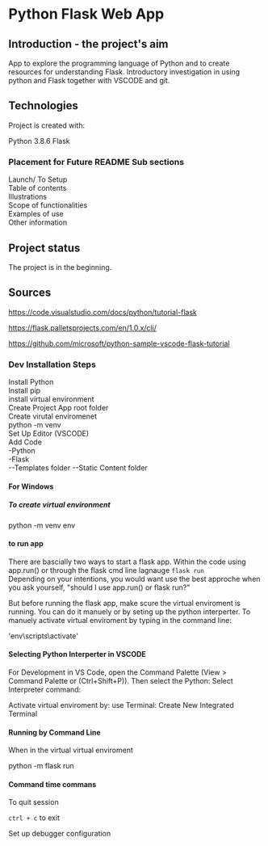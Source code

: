 # Python Flask Web App  



## Introduction - the project's aim  

App to explore the programming language of Python and to create resources for understanding Flask. Introductory investigation in using python and Flask together with VSCODE and git.   

## Technologies
Project is created with:  

Python  3.8.6
Flask  



### Placement for Future README Sub sections  
Launch/ To Setup  
Table of contents  
Illustrations  
Scope of functionalities  
Examples of use  
Other information 

## Project status
The project is in the beginning.   

## Sources
https://code.visualstudio.com/docs/python/tutorial-flask

https://flask.palletsprojects.com/en/1.0.x/cli/

https://github.com/microsoft/python-sample-vscode-flask-tutorial



### Dev Installation Steps
Install Python  
Install pip  
install virtual environment  
Create Project App root folder  
Create virutal enviromenet   
    python -m venv <env>  
Set Up Editor (VSCODE)  
Add Code  
-Python  
-Flask  
--Templates folder 
--Static Content folder  


#### For Windows
##### To create virtual environment
python -m venv env



#### to run app
There are bascially two ways to start a flask app. Within the code using app.run() or through the flask cmd line lagnauge `flask run`  
Depending on your intentions, you would want use the best approche when you ask yourself, "should I use app.run() or flask run?"  

But before running the flask app, make scure the virtual enviroment is running. You can do it manuely or by seting up the python interperter. To manuely activate virtual enviroment by typing in the command line:
  
'env\scripts\activate'  
#### Selecting Python Interperter in VSCODE
For Development in VS Code, open the Command Palette (View > Command Palette or (Ctrl+Shift+P)). Then select the Python: Select Interpreter command:

Activate virtual enviroment by:
use Terminal: Create New Integrated Terminal     

#### Running by Command Line 
When in the virtual virtual enviroment

python -m flask run

#### Command time commans
To quit session  

`ctrl + c` to exit





Set up debugger configuration